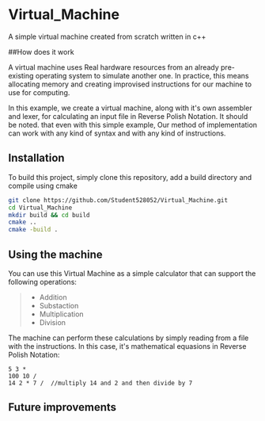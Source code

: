 # Virtual_Machine
A simple virtual machine created from scratch written in c++


##How does it work

A virtual machine uses Real hardware resources from an already pre-existing operating system to simulate another one. In practice, this means allocating memory and creating improvised instructions for our machine to use for computing. 

In this example, we create a virtual machine, along with it's own assembler and lexer, for calculating an input file in Reverse Polish Notation. It should be noted. that even with this simple example, Our method of implementation can work with any kind of syntax and with any kind of instructions. 

## Installation 

To build this project, simply clone this repository, add a build directory and compile using cmake

```sh
git clone https://github.com/Student528052/Virtual_Machine.git
cd Virtual_Machine
mkdir build && cd build
cmake ..
cmake -build . 
```
## Using the machine

You can use this Virtual Machine as a simple calculator that can support the following operations: 
>- Addition 
>- Substaction
>- Multiplication 
>- Division

The machine can perform these calculations by simply reading from a file with the instructions. In this case, it's mathematical equasions in Reverse Polish Notation: 

```
5 3 * 
100 10 / 
14 2 * 7 /  //multiply 14 and 2 and then divide by 7 
```

## Future improvements


